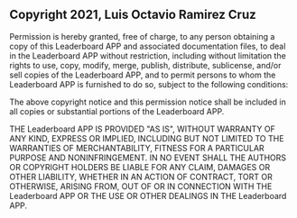 ## Copyright 2021, Luis Octavio Ramirez Cruz

Permission is hereby granted, free of charge, to any person obtaining a copy of this Leaderboard APP and associated documentation files, to deal in the Leaderboard APP without restriction, including without limitation the rights to use, copy, modify, merge, publish, distribute, sublicense, and/or sell copies of the Leaderboard APP, and to permit persons to whom the Leaderboard APP is furnished to do so, subject to the following conditions:

The above copyright notice and this permission notice shall be included in all copies or substantial portions of the Leaderboard APP.

THE Leaderboard APP IS PROVIDED "AS IS", WITHOUT WARRANTY OF ANY KIND, EXPRESS OR IMPLIED, INCLUDING BUT NOT LIMITED TO THE WARRANTIES OF MERCHANTABILITY, FITNESS FOR A PARTICULAR PURPOSE AND NONINFRINGEMENT. IN NO EVENT SHALL THE AUTHORS OR COPYRIGHT HOLDERS BE LIABLE FOR ANY CLAIM, DAMAGES OR OTHER LIABILITY, WHETHER IN AN ACTION OF CONTRACT, TORT OR OTHERWISE, ARISING FROM, OUT OF OR IN CONNECTION WITH THE Leaderboard APP OR THE USE OR OTHER DEALINGS IN THE Leaderboard APP.
